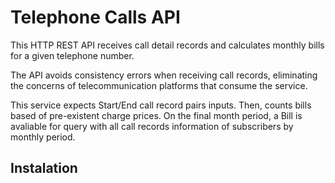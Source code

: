 # Telephone Calls API

This HTTP REST API receives call detail records and calculates monthly bills for a given telephone number.

The API avoids consistency errors when receiving call records, eliminating the concerns of telecommunication platforms that consume the service.

This service expects Start/End call record pairs inputs. Then, counts bills based of pre-existent charge prices. On the final month period, a Bill is avaliable for query with all call records information of subscribers by monthly period.

## Instalation
